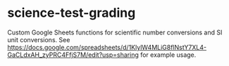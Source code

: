 # science-test-grading

Custom Google Sheets functions for scientific number conversions and SI unit conversions. See https://docs.google.com/spreadsheets/d/1KlylW4MLiG8flNstY7XL4-GaCLdxAH_zyPRC4FfjS7M/edit?usp=sharing for example usage.
